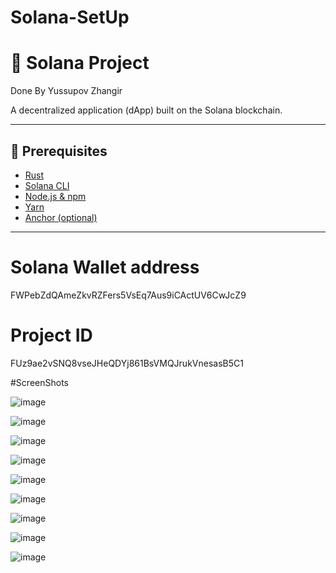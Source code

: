 # Solana-SetUp
# 🚀 Solana Project
Done By Yussupov Zhangir

A decentralized application (dApp) built on the Solana blockchain.

---

## 🧰 Prerequisites

- [Rust](https://www.rust-lang.org/tools/install)
- [Solana CLI](https://docs.solana.com/cli/install-solana-cli-tools)
- [Node.js & npm](https://nodejs.org/)
- [Yarn](https://classic.yarnpkg.com/en/docs/install/)
- [Anchor (optional)](https://www.anchor-lang.com/)

---

# Solana Wallet address
FWPebZdQAmeZkvRZFers5VsEq7Aus9iCActUV6CwJcZ9
# Project ID
FUz9ae2vSNQ8vseJHeQDYj861BsVMQJrukVnesasB5C1

#ScreenShots

![image](https://github.com/user-attachments/assets/95aa47ac-8b67-44f8-bdc2-38a99c551c34)

![image](https://github.com/user-attachments/assets/2d4e17a3-78b7-47c4-a454-c26f958bc5c7)

![image](https://github.com/user-attachments/assets/fc53d977-0722-427c-a8d6-0f1c4032a025)

![image](https://github.com/user-attachments/assets/2ec1b782-2a0d-4dd2-a774-52cd32264a6b)

![image](https://github.com/user-attachments/assets/d546776a-5d93-4c8a-bbb8-5dfdcb8815f8)

![image](https://github.com/user-attachments/assets/16c79ac3-559c-4c6b-a60c-da7f4a125c97)

![image](https://github.com/user-attachments/assets/1638315a-178a-4ac9-bfb6-a4c11283b3d3)

![image](https://github.com/user-attachments/assets/d43ac9bb-9d4a-4c1d-ba80-2451b08d280a)

![image](https://github.com/user-attachments/assets/d740e055-1dd4-4537-82c9-64d70940bfa3)
